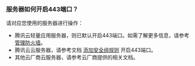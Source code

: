 ### 服务器如何开启443端口？
请对应您使用的服务器进行操作：
 - 腾讯云轻量应用服务器，则已默认开启443端口。如需了解更多信息，请参考 [管理防火墙](https://intl.cloud.tencent.com/document/product/1103/41393)。
 - 腾讯云云服务器，请参考文档 [添加安全组规则](https://intl.cloud.tencent.com/document/product/213/34272) 开启443端口。
 - 其他云厂商云服务器，请参考云厂商提供的相关文档。
